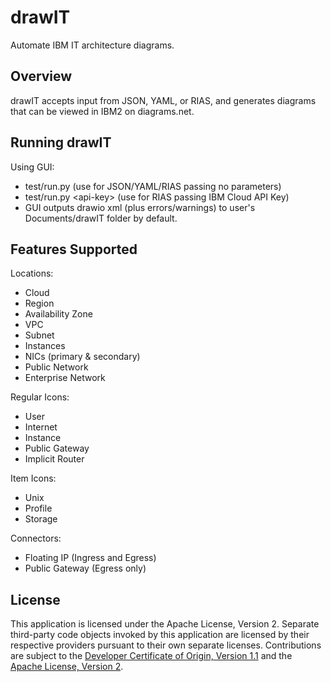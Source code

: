 # drawIT
Automate IBM IT architecture diagrams.

## Overview

drawIT accepts input from JSON, YAML, or RIAS, and generates diagrams that can be viewed in IBM2 on diagrams.net.

## Running drawIT

Using GUI:
- test/run.py  (use for JSON/YAML/RIAS passing no parameters) 
- test/run.py <api-key\>  (use for RIAS passing IBM Cloud API Key)
- GUI outputs drawio xml (plus errors/warnings) to user's Documents/drawIT folder by default.

<!--
2. Using NodeJS: 
- npm start 
- curl -X POST --data-binary @test/drawit.json.zip -H "Content-Type: application/zip" http://localhost:8080/drawit/<identifier\>
- curl returns drawio xml directly (plus errors/warnings).
3. Using Podman (or Docker):
- podman build . -t drawit
- podman run -p 41920:8080 -d drawit
- curl -X POST --data-binary @test/drawit.json.zip -H "Content-Type: application/zip" http://localhost:41920/drawit/<identifier\>
- curl returns drawio xml directly (plus errors/warnings).
-->

<!--
![drawIT Flow](/images/drawitFlow.png "DrawIT Flow")

## RIAS Steps

1. Create API Key if not already created:
- Login to [IBM Cloud Portal](https://cloud.ibm.com/).
- Go to **Manage** and select **Access (IAM)**.
- Go to **API keys** and select **Create an IBM Cloud API key**.
- Copy the API Key.
2. Convert RIAS to drawio file(s):
- Start **Draw IT** application.
- Copy API Key into **API Key** field.
- (Optional) Copy Account ID into **Account ID** field.
- Leave **YAML File** blank.
- Use default directory or click **Select Directory** to change directory.
- Select **Region**.
- Select **Detail Level**.
- Select **Diagram Type**.
- Select **File Organization**.
- Select **Generate**.
3. View in diagrams.net:
- Install and start [diagrams.net application]
(https://github.com/IBM/it-architecture-diagrams/releases).
- Click **Open Existing Diagram** and select a diagrams.net file.
-->

## Features Supported

Locations:
- Cloud
- Region
- Availability Zone
- VPC
- Subnet
- Instances
- NICs (primary & secondary)
- Public Network
- Enterprise Network

Regular Icons:
- User
- Internet
- Instance
- Public Gateway
- Implicit Router

Item Icons:
- Unix
- Profile
- Storage

Connectors:
- Floating IP (Ingress and Egress)
- Public Gateway (Egress only)

## License

This application is licensed under the Apache License, Version 2.  Separate third-party code objects invoked by this application are licensed by their respective providers pursuant to their own separate licenses.  Contributions are subject to the [Developer Certificate of Origin, Version 1.1](https://developercertificate.org/) and the [Apache License, Version 2](https://www.apache.org/licenses/LICENSE-2.0.txt).

